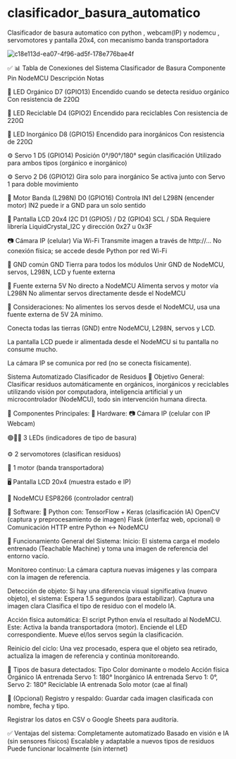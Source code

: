 # clasificador_basura_automatico
Clasificador de basura automatico con python , webcam(IP) y nodemcu , servomotores y pantalla 20x4, con mecanismo banda transportadora

![c18e113d-ea07-4f96-ad5f-178e776bae4f](https://github.com/user-attachments/assets/199d7575-fc7c-4f28-a614-ef0987d80e9c)


✅ 📊 Tabla de Conexiones del Sistema Clasificador de Basura
Componente	Pin NodeMCU	Descripción	Notas

📗 LED Orgánico	D7 (GPIO13)	Encendido cuando se detecta residuo orgánico	Con resistencia de 220Ω

📘 LED Reciclable	D4 (GPIO2)	Encendido para reciclables	Con resistencia de 220Ω

🔴 LED Inorgánico	D8 (GPIO15)	Encendido para inorgánicos	Con resistencia de 220Ω

⚙️ Servo 1	D5 (GPIO14)	Posición 0°/90°/180° según clasificación	Utilizado para ambos tipos (orgánico e inorgánico)

⚙️ Servo 2	D6 (GPIO12)	Gira solo para inorgánico	Se activa junto con Servo 1 para doble movimiento

🚚 Motor Banda (L298N)	D0 (GPIO16)	Controla IN1 del L298N (encender motor)	IN2 puede ir a GND para un solo sentido

🔳 Pantalla LCD 20x4 I2C	D1 (GPIO5) / D2 (GPIO4)	SCL / SDA	Requiere librería LiquidCrystal_I2C y dirección 0x27 u 0x3F

📷 Cámara IP (celular)	Vía Wi-Fi	Transmite imagen a través de http://...	No conexión física; se accede desde Python por red Wi-Fi

🔌 GND común	GND	Tierra para todos los módulos	Unir GND de NodeMCU, servos, L298N, LCD y fuente externa

🔌 Fuente externa 5V	No directo a NodeMCU	Alimenta servos y motor vía L298N	No alimentar servos directamente desde el NodeMCU


🧠 Consideraciones:
No alimentes los servos desde el NodeMCU, usa una fuente externa de 5V 2A mínimo.

Conecta todas las tierras (GND) entre NodeMCU, L298N, servos y LCD.

La pantalla LCD puede ir alimentada desde el NodeMCU si tu pantalla no consume mucho.

La cámara IP se comunica por red (no se conecta físicamente).

Sistema Automatizado Clasificador de Residuos
🎯 Objetivo General:
Clasificar residuos automáticamente en orgánicos, inorgánicos y reciclables utilizando visión por computadora, inteligencia artificial y un microcontrolador (NodeMCU), todo sin intervención humana directa.

🧩 Componentes Principales:
🔹 Hardware:
📷 Cámara IP (celular con IP Webcam)

🟢🔴🔵 3 LEDs (indicadores de tipo de basura)

⚙️ 2 servomotores (clasifican residuos)

🚚 1 motor (banda transportadora)

🖥️ Pantalla LCD 20x4 (muestra estado e IP)

🔌 NodeMCU ESP8266 (controlador central)

🔹 Software:
🐍 Python con:
TensorFlow + Keras (clasificación IA)
OpenCV (captura y preprocesamiento de imagen)
Flask (interfaz web, opcional)
🌐 Comunicación HTTP entre Python ↔ NodeMCU

🔁 Funcionamiento General del Sistema:
Inicio:
El sistema carga el modelo entrenado (Teachable Machine) y toma una imagen de referencia del entorno vacío.

Monitoreo continuo:
La cámara captura nuevas imágenes y las compara con la imagen de referencia.

Detección de objeto:
Si hay una diferencia visual significativa (nuevo objeto), el sistema:
Espera 1.5 segundos (para estabilizar).
Captura una imagen clara
Clasifica el tipo de residuo con el modelo IA.

Acción física automática:
El script Python envía el resultado al NodeMCU. Este:
Activa la banda transportadora (motor).
Enciende el LED correspondiente.
Mueve el/los servos según la clasificación.

Reinicio del ciclo:
Una vez procesado, espera que el objeto sea retirado, actualiza la imagen de referencia y continúa monitoreando.

🧠 Tipos de basura detectados:
Tipo	Color dominante o modelo	Acción física
Orgánico	IA entrenada	Servo 1: 180°
Inorgánico	IA entrenada	Servo 1: 0°, Servo 2: 180°
Reciclable	IA entrenada	Solo motor (cae al final)

💾 (Opcional) Registro y respaldo:
Guardar cada imagen clasificada con nombre, fecha y tipo.

Registrar los datos en CSV o Google Sheets para auditoría.

✅ Ventajas del sistema:
Completamente automatizado
Basado en visión e IA (sin sensores físicos)
Escalable y adaptable a nuevos tipos de residuos
Puede funcionar localmente (sin internet)

